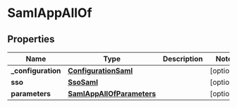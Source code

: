 

# SamlAppAllOf


## Properties

| Name | Type | Description | Notes |
|------------ | ------------- | ------------- | -------------|
|**_configuration** | [**ConfigurationSaml**](ConfigurationSaml.md) |  |  [optional] |
|**sso** | [**SsoSaml**](SsoSaml.md) |  |  [optional] |
|**parameters** | [**SamlAppAllOfParameters**](SamlAppAllOfParameters.md) |  |  [optional] |



